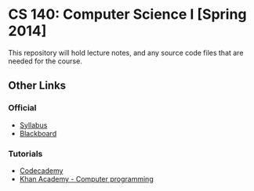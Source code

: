 CS 140: Computer Science I [Spring 2014]
========================================

This repository will hold lecture notes, and any source code 
files that are needed for the course.

Other Links
-----------

### Official

* [Syllabus](https://docs.google.com/document/d/1afPDl-z0UrY178aPMbr7APbow1eforJhDZEDE3JpL8I/pub)
* [Blackboard](blackboard.olivetcollege.edu)

### Tutorials

* [Codecademy](http://codecademy.com)
* [Khan Academy - Computer programming](https://www.khanacademy.org/cs)
